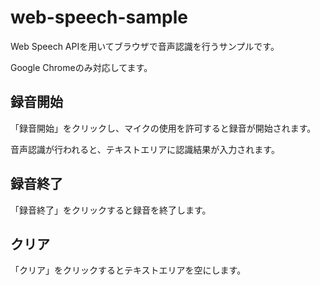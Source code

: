 # web-speech-sample

Web Speech APIを用いてブラウザで音声認識を行うサンプルです。

Google Chromeのみ対応してます。

## 録音開始

「録音開始」をクリックし、マイクの使用を許可すると録音が開始されます。

音声認識が行われると、テキストエリアに認識結果が入力されます。

## 録音終了

「録音終了」をクリックすると録音を終了します。

## クリア

「クリア」をクリックするとテキストエリアを空にします。
